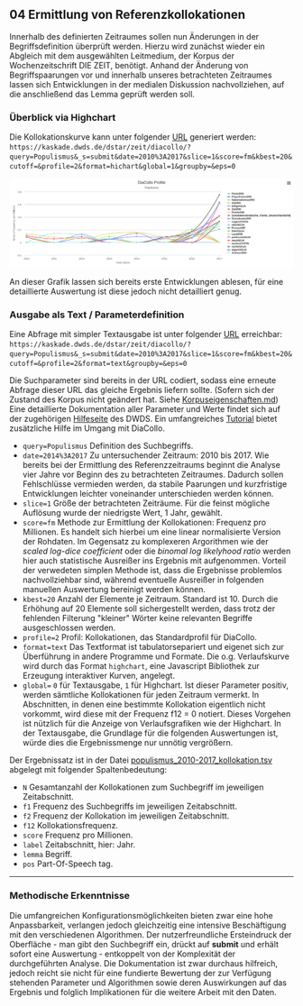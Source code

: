 ## 04 Ermittlung von Referenzkollokationen

Innerhalb des definierten Zeitraumes sollen nun Änderungen in der Begriffsdefinition überprüft werden. Hierzu wird zunächst wieder ein Abgleich mit dem ausgewählten Leitmedium, der Korpus der Wochenzeitschrift DIE ZEIT, benötigt. Anhand der Änderung von Begriffspaarungen vor und innerhalb unseres betrachteten Zeitraumes lassen sich Entwicklungen in der medialen Diskussion nachvollziehen, auf die anschließend das Lemma geprüft werden soll.

### Überblick via Highchart
Die Kollokationskurve kann unter folgender [URL](https://kaskade.dwds.de/dstar/zeit/diacollo/?query=Populismus&_s=submit&date=2010%3A2017&slice=1&score=fm&kbest=20&cutoff=&profile=2&format=hichart&global=1&groupby=&eps=0) generiert werden: `https://kaskade.dwds.de/dstar/zeit/diacollo/?query=Populismus&_s=submit&date=2010%3A2017&slice=1&score=fm&kbest=20&cutoff=&profile=2&format=hichart&global=1&groupby=&eps=0`

![Kollokationskurve_Highchart_Populismus_2010-2017](./populismus_2010-2017_highchart.svg)

An dieser Grafik lassen sich bereits erste Entwicklungen ablesen, für eine detaillierte Auswertung ist diese jedoch nicht detailliert genug.

### Ausgabe als Text / Parameterdefinition
Eine Abfrage mit simpler Textausgabe ist unter folgender [URL](https://kaskade.dwds.de/dstar/zeit/diacollo/?query=Populismus&_s=submit&date=2010%3A2017&slice=1&score=fm&kbest=20&cutoff=&profile=2&format=text&groupby=&eps=0) erreichbar: `https://kaskade.dwds.de/dstar/zeit/diacollo/?query=Populismus&_s=submit&date=2010%3A2017&slice=1&score=fm&kbest=20&cutoff=&profile=2&format=text&groupby=&eps=0`

Die Suchparameter sind bereits in der URL codiert, sodass eine erneute Abfrage dieser URL das gleiche Ergebnis liefern sollte. (Sofern sich der Zustand des Korpus nicht geändert hat. Siehe [Korpuseigenschaften.md](../02_Referenzzeitraum/Korpuseigenschaften.md)) Eine detaillierte Dokumentation aller Parameter und Werte findet sich auf der zugehörigen [Hilfeseite](https://kaskade.dwds.de/dstar/zeit/diacollo/help.perl) des DWDS. Ein umfangreiches [Tutorial](https://kaskade.dwds.de/diacollo-tutorial/) bietet zusätzliche Hilfe im Umgang mit DiaCollo.

- `query=Populismus` Definition des Suchbegriffs.
- `date=2014%3A2017` Zu untersuchender Zeitraum: 2010 bis 2017. Wie bereits bei der Ermittlung des Referenzzeitraums beginnt die Analyse vier Jahre vor Beginn des zu betrachteten Zeitraumes. Dadurch sollen Fehlschlüsse vermieden werden, da stabile Paarungen und kurzfristige Entwicklungen leichter voneinander unterschieden werden können.
- `slice=1` Größe der betrachteten Zeiträume. Für die feinst mögliche Auflösung wurde der niedrigste Wert, 1 Jahr, gewählt.
- `score=fm` Methode zur Ermittlung der Kollokationen: Frequenz pro Millionen. Es handelt sich hierbei um eine linear normalisierte Version der Rohdaten. Im Gegensatz zu komplexeren Argorithmen wie der *scaled log-dice coefficient* oder die *binomal log likelyhood ratio* werden hier auch statistische Ausreißer ins Ergebnis mit aufgenommen. Vorteil der verwedeten simplen Methode ist, dass die Ergebnisse problemlos nachvollziehbar sind, während eventuelle Ausreißer in folgenden manuellen Auswertung bereinigt werden können.
- `kbest=20` Anzahl der Elemente je Zeitraum. Standard ist 10. Durch die Erhöhung auf 20 Elemente soll sichergestellt werden, dass trotz der fehlenden Filterung "kleiner" Wörter keine relevanten Begriffe ausgeschlossen werden.
- `profile=2` Profil: Kollokationen, das Standardprofil für DiaCollo.
- `format=text` Das Textformat ist tabulatorsepariert und eigenet sich zur Überführung in andere Programme und Formate. Die o.g. Verlaufskurve wird durch das Format `highchart`, eine Javascript Bibliothek zur Erzeugung interaktiver Kurven, angelegt.
- `global=` `0` für Textausgabe, `1` für Highchart. Ist dieser Parameter positiv, werden sämtliche Kollokationen für jeden Zeitraum vermerkt. In Abschnitten, in denen eine bestimmte Kollokation eigentlich nicht vorkommt, wird diese mit der Frequenz f12 = 0 notiert. Dieses Vorgehen ist nützlich für die Anzeige von Verlaufsgrafiken wie der Highchart. In der Textausgabe, die Grundlage für die folgenden Auswertungen ist, würde dies die Ergebnissmenge nur unnötig vergrößern.

Der Ergebnissatz ist in der Datei [populismus_2010-2017_kollokation.tsv](./populismus_2010-2017_kollokation.tsv) abgelegt mit folgender Spaltenbedeutung:

- `N` Gesamtanzahl der Kollokationen zum Suchbegriff im jeweiligen Zeitabschnitt.	
- `f1` Frequenz des Suchbegriffs im jeweiligen Zeitabschnitt.
- `f2` Frequenz der Kollokation im jeweiligen Zeitabschnitt.
- `f12` Kollokationsfrequenz. 
- `score` Frequenz pro Millionen.
- `label` Zeitabschnitt, hier: Jahr.
- `lemma` Begriff.
- `pos` Part-Of-Speech tag.

---

### Methodische Erkenntnisse
Die umfangreichen Konfigurationsmöglichkeiten bieten zwar eine hohe Anpassbarkeit, verlangen jedoch gleichzeitig eine intensive Beschäftigung mit den verschiedenen Algorithmen. Der nutzerfreundliche Ersteindruck der Oberfläche - man gibt den Suchbegriff ein, drückt auf **submit** und erhält sofort eine Auswertung - entkoppelt von der Komplexität der durchgeführten Analyse. Die Dokumentation ist zwar durchaus hilfreich, jedoch reicht sie nicht für eine fundierte Bewertung der zur Verfügung stehenden Parameter und Algorithmen sowie deren Auswirkungen auf das Ergebnis und folglich Implikationen für die weitere Arbeit mit den Daten.
